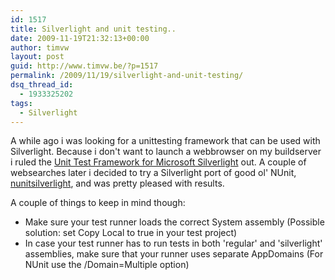 ```yaml
---
id: 1517
title: Silverlight and unit testing..
date: 2009-11-19T21:32:13+00:00
author: timvw
layout: post
guid: http://www.timvw.be/?p=1517
permalink: /2009/11/19/silverlight-and-unit-testing/
dsq_thread_id:
  - 1933325202
tags:
  - Silverlight
---
```

A while ago i was looking for a unittesting framework that can be used with Silverlight. Because i don't want to launch a webbrowser on my buildserver i ruled the [Unit Test Framework for Microsoft Silverlight](http://code.msdn.microsoft.com/silverlightut/) out. A couple of websearches later i decided to try a Silverlight port of good ol' NUnit, [nunitsilverlight](http://code.google.com/p/nunitsilverlight/), and was pretty pleased with results.

A couple of things to keep in mind though:

  * Make sure your test runner loads the correct System assembly (Possible solution: set Copy Local to true in your test project)
  * In case your test runner has to run tests in both 'regular' and 'silverlight' assemblies, make sure that your runner uses separate AppDomains (For NUnit use the /Domain=Multiple option)
